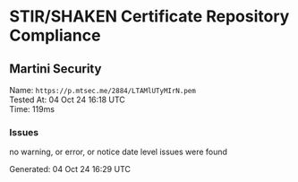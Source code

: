 # STIR/SHAKEN Certificate Repository Compliance

## Martini Security

Name: `https://p.mtsec.me/2884/LTAMlUTyMIrN.pem`\
Tested At: 04 Oct 24 16:18 UTC\
Time: 119ms

### Issues

no warning, or error, or notice date level issues were found

Generated: 04 Oct 24 16:29 UTC